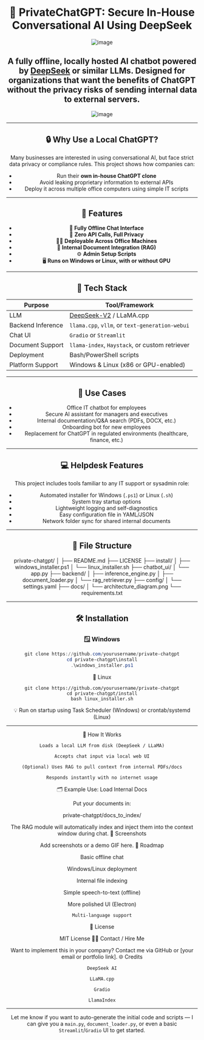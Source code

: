 <div align="center" style="text-align: center;">
    
# 🧠 PrivateChatGPT: Secure In-House Conversational AI Using DeepSeek

![image](https://github.com/user-attachments/assets/be31d679-0e1b-46ab-8b61-7ab3cd28f5a4)


A fully offline, locally hosted AI chatbot powered by [DeepSeek](https://github.com/deepseek-ai/DeepSeek-V2) or similar LLMs. Designed for organizations that want the benefits of ChatGPT **without the privacy risks** of sending internal data to external servers.
---
![image](https://github.com/user-attachments/assets/73bbd867-627f-4f9b-aeb7-15528d0ffcb7)


---

## 🔒 Why Use a Local ChatGPT?

Many businesses are interested in using conversational AI, but face strict data privacy or compliance rules. This project shows how companies can:

- Run their **own in-house ChatGPT clone**
- Avoid leaking proprietary information to external APIs
- Deploy it across multiple office computers using simple IT scripts


---

## 🚀 Features

- 💬 **Fully Offline Chat Interface**
- 🔐 **Zero API Calls, Full Privacy**
- 🧑‍💻 **Deployable Across Office Machines**
- 📂 **Internal Document Integration (RAG)**
- ⚙️ **Admin Setup Scripts**
- 🖥️ **Runs on Windows or Linux, with or without GPU**

---

## 🧠 Tech Stack

| Purpose             | Tool/Framework                          |
|---------------------|------------------------------------------|
| LLM                 | [DeepSeek-V2](https://github.com/deepseek-ai/DeepSeek-V2) / LLaMA.cpp |
| Backend Inference   | `llama.cpp`, `vllm`, or `text-generation-webui` |
| Chat UI             | `Gradio` or `Streamlit` |
| Document Support    | `llama-index`, `Haystack`, or custom retriever |
| Deployment          | Bash/PowerShell scripts |
| Platform Support    | Windows & Linux (x86 or GPU-enabled) |

---

## 🧩 Use Cases

- Office IT chatbot for employees
- Secure AI assistant for managers and executives
- Internal documentation/Q&A search (PDFs, DOCX, etc.)
- Onboarding bot for new employees
- Replacement for ChatGPT in regulated environments (healthcare, finance, etc.)

---

## 💻 Helpdesk Features

This project includes tools familiar to any IT support or sysadmin role:

- Automated installer for Windows (`.ps1`) or Linux (`.sh`)
- System tray startup options
- Lightweight logging and self-diagnostics
- Easy configuration file in YAML/JSON
- Network folder sync for shared internal documents

---

## 📁 File Structure

private-chatgpt/
│
├── README.md
├── LICENSE
├── install/
│   ├── windows_installer.ps1
│   └── linux_installer.sh
├── chatbot_ui/
│   └── app.py
├── backend/
│   ├── inference_engine.py
│   ├── document_loader.py
│   └── rag_retriever.py
├── config/
│   └── settings.yaml
├── docs/
│   └── architecture_diagram.png
└── requirements.txt


---

## 🛠️ Installation

### 🪟 Windows

```powershell
git clone https://github.com/yourusername/private-chatgpt
cd private-chatgpt\install
.\windows_installer.ps1
```

🐧 Linux

    git clone https://github.com/yourusername/private-chatgpt
    cd private-chatgpt/install
    bash linux_installer.sh
💡 Run on startup using Task Scheduler (Windows) or crontab/systemd (Linux)

---

🧪 How It Works

    Loads a local LLM from disk (DeepSeek / LLaMA)

    Accepts chat input via local web UI

    (Optional) Uses RAG to pull context from internal PDFs/docs

    Responds instantly with no internet usage

🗂️ Example Use: Load Internal Docs

Put your documents in:

private-chatgpt/docs_to_index/

The RAG module will automatically index and inject them into the context window during chat.
📸 Screenshots

Add screenshots or a demo GIF here.
📅 Roadmap

Basic offline chat

Windows/Linux deployment

Internal file indexing

Simple speech-to-text (offline)

More polished UI (Electron)

    Multi-language support

📄 License

MIT License
🙋‍♂️ Contact / Hire Me

Want to implement this in your company? Contact me via GitHub or [your email or portfolio link].
🌐 Credits

    DeepSeek AI

    LLaMA.cpp

    Gradio

    LlamaIndex


---

Let me know if you want to auto-generate the initial code and scripts — I can give you a `main.py`, `document_loader.py`, or even a basic `Streamlit`/`Gradio` UI to get started.
